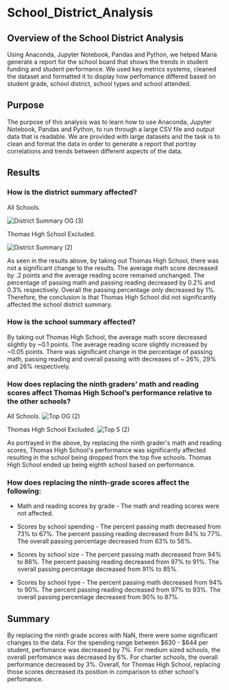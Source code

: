 # School_District_Analysis

## Overview of the School District Analysis
Using Anaconda, Jupyter Notebook, Pandas and Python, we helped Maria generate a report for the school board that shows the trends in student funding and student performance. 
We used key metrics systems, cleaned the dataset and formatted it to display how perfomance differed based on student grade, school district, school types and school attended.

## Purpose
The purpose of this analysis was to learn how to use Anaconda, Jupyter Notebook, Pandas and Python, to run through a large CSV file and output data that is readable. We are provided with large datasets and the task is to clean and format the data in order to generate a report that portray correlations and trends between different aspects of the data.

## Results

### How is the district summary affected?
All Schools.

![District Summary OG (3)](https://user-images.githubusercontent.com/85714314/126088691-db7d5d1d-6dea-41e3-baa7-3e743120c665.png)

Thomas High School Excluded.

![District Summary (2)](https://user-images.githubusercontent.com/85714314/126088527-80fd5445-4b85-44ea-9752-4a57416c8947.png)


As seen in the results above, by taking out Thomas High School, there was not a significant change to the results. The average math score decreased by .2 points and the average reading score remained unchanged. The percentage of passing math and passing reading decreased by 0.2% and 0.3% respectively. Overall the passing percentage only decreased by 1%. Therefore, the conclusion is that Thomas High School did not significantly affected the school district summary. 


### How is the school summary affected?
By taking out Thomas High School, the average math score decreased slightly by ~0.1 points. The average reading score slightly increased by ~0.05 points. There was significant change in the percentage of passing math, passing reading and overall passing with decreases of ~ 26%, 29% and 26% respectively. 

### How does replacing the ninth graders’ math and reading scores affect Thomas High School’s performance relative to the other schools?
All Schools. 
![Top OG (2)](https://user-images.githubusercontent.com/85714314/126093215-4fdc8d9c-bd64-4e21-835c-2e6d794a9c94.png)

Thomas High School Excluded.
![Top 5 (2)](https://user-images.githubusercontent.com/85714314/126093252-119381df-eb77-4d9c-a199-3f0a2d8b22e7.png)

As portrayed in the above, by replacing the ninth grader's math and reading scores, Thomas High School's performance was significantly affected resulting in the school being dropped from the top five schools. Thomas High School ended up being eighth school based on performance.


### How does replacing the ninth-grade scores affect the following:
- Math and reading scores by grade - The math and reading scores were not affected.

- Scores by school spending - The percent passing math decreased from 73% to 67%. The percent passing reading decreased from 84% to 77%. The overall passing percentage decreased from 63% to 56%. 
  
- Scores by school size - The percent passing math decreased from 94% to 88%. The percent passing reading decreased from 97% to 91%. The overall passing percentage decreased from 91% to 85%.
  
- Scores by school type - The percent passing math decreased from 94% to 90%. The percent passing reading decreased from 97% to 93%. The overall passing percentage decreased from 90% to 87%. 

## Summary
By replacing the ninth grade scores with NaN, there were some significant changes to the data. For the spending range between $630 - $644 per student, perfomance was decreased by 7%. For medium sized schools, the overall perfomance was decreased by 6%. For charter schools, the overall performance decreased by 3%. Overall, for Thomas High School, replacing those scores decreased its position in comparison to other school's perfomance. 
